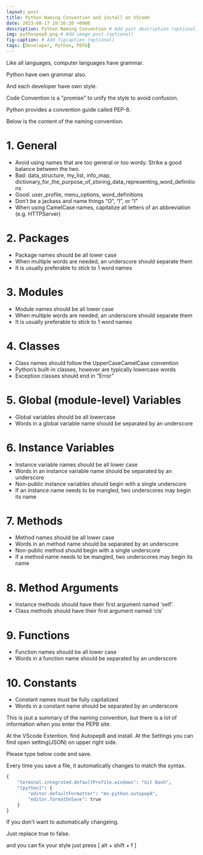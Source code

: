 ```yaml
---
layout: post
title: Python Naming Convention and install on VScode
date: 2023-08-17 20:16:20 +0900
description: Python Naming Convention # Add post description (optional)
img: pythonpep8.png # Add image post (optional)
fig-caption: # Add figcaption (optional)
tags: [Developer, Python, PEP8]
---
```


Like all languages, computer languages ​​have grammar.

Python have own grammar also.

And each developer have own style.

Code Convention is a "promise" to unify the style to avoid confusion.

Python provides a convention guide called PEP-8.

Below is the content of the naming convention.

# 1. General
* Avoid using names that are too general or too wordy. Strike a good balance between the two.
* Bad: data_structure, my_list, info_map, dictionary_for_the_purpose_of_storing_data_representing_word_definitions
* Good: user_profile, menu_options, word_definitions
* Don’t be a jackass and name things “O”, “l”, or “I”
* When using CamelCase names, capitalize all letters of an abbreviation (e.g. HTTPServer)


# 2. Packages
* Package names should be all lower case
* When multiple words are needed, an underscore should separate them
* It is usually preferable to stick to 1 word names


# 3. Modules
* Module names should be all lower case
* When multiple words are needed, an underscore should separate them
* It is usually preferable to stick to 1 word names


# 4. Classes
* Class names should follow the UpperCaseCamelCase convention
* Python’s built-in classes, however are typically lowercase words
* Exception classes should end in “Error”


# 5. Global (module-level) Variables
* Global variables should be all lowercase
* Words in a global variable name should be separated by an underscore


# 6. Instance Variables
* Instance variable names should be all lower case
* Words in an instance variable name should be separated by an underscore
* Non-public instance variables should begin with a single underscore
* If an instance name needs to be mangled, two underscores may begin its name


# 7. Methods
* Method names should be all lower case
* Words in an method name should be separated by an underscore
* Non-public method should begin with a single underscore
* If a method name needs to be mangled, two underscores may begin its name


# 8. Method Arguments
* Instance methods should have their first argument named ‘self’.
* Class methods should have their first argument named ‘cls’


# 9. Functions
* Function names should be all lower case
* Words in a function name should be separated by an underscore


# 10.  Constants
* Constant names must be fully capitalized
* Words in a constant name should be separated by an underscore


This is jsut a summary of the naming convention, but there is a lot of information when you enter the PEP8 site.

At the VScode Extention. find Autopep8 and install.
At the Settings you can find open setting(JSON) on upper right side.

Please type below code and save.

Every time you save a file, it automatically changes to match the syntax.



```python
{
    "terminal.integrated.defaultProfile.windows": "Git Bash",
    "[python]": {
        "editor.defaultFormatter": "ms-python.autopep8",
        "editor.formatOnSave": true
    }
}
```
If you don't want to automatically changeing.

Just replace true to false.

and you can fix your style just press [ alt + shift + f ]
